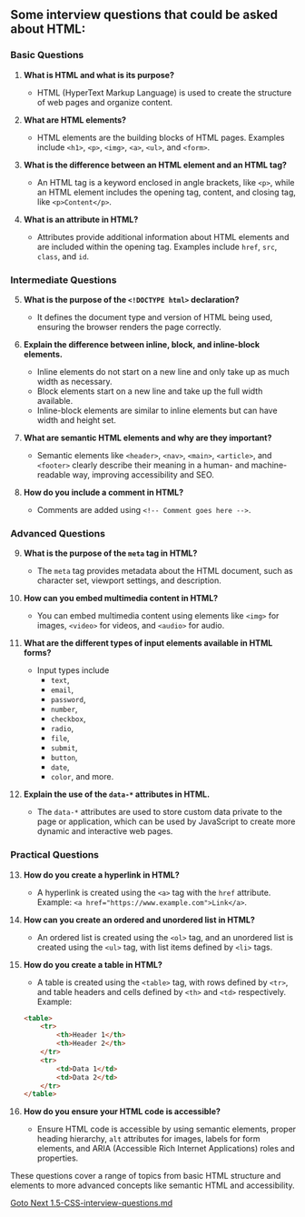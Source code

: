 ## Some interview questions that could be asked about HTML:

### Basic Questions
1. **What is HTML and what is its purpose?**
   - HTML (HyperText Markup Language) is used to create the structure of web pages and organize content.

2. **What are HTML elements?**
   - HTML elements are the building blocks of HTML pages. Examples include `<h1>`, `<p>`, `<img>`, `<a>`, `<ul>`, and `<form>`.

3. **What is the difference between an HTML element and an HTML tag?**
   - An HTML tag is a keyword enclosed in angle brackets, like `<p>`, while an HTML element includes the opening tag, content, and closing tag, like `<p>Content</p>`.

4. **What is an attribute in HTML?**
   - Attributes provide additional information about HTML elements and are included within the opening tag. Examples include `href`, `src`, `class`, and `id`.

### Intermediate Questions
5. **What is the purpose of the `<!DOCTYPE html>` declaration?**
   - It defines the document type and version of HTML being used, ensuring the browser renders the page correctly.

6. **Explain the difference between inline, block, and inline-block elements.**
   - Inline elements do not start on a new line and only take up as much width as necessary. 
   - Block elements start on a new line and take up the full width available. 
   - Inline-block elements are similar to inline elements but can have width and height set.

7. **What are semantic HTML elements and why are they important?**
   - Semantic elements like `<header>`, `<nav>`, `<main>`, `<article>`, and `<footer>` clearly describe their meaning in a human- and machine-readable way, improving accessibility and SEO.

8. **How do you include a comment in HTML?**
   - Comments are added using `<!-- Comment goes here -->`.

### Advanced Questions
9. **What is the purpose of the `meta` tag in HTML?**
   - The `meta` tag provides metadata about the HTML document, such as character set, viewport settings, and description.

10. **How can you embed multimedia content in HTML?**
    - You can embed multimedia content using elements like `<img>` for images, `<video>` for videos, and `<audio>` for audio.

11. **What are the different types of input elements available in HTML forms?**
    - Input types include 
        - `text`,
        - `email`,
        - `password`,
        - `number`,
        - `checkbox`,
        - `radio`,
        - `file`,
        - `submit`,
        - `button`,
        - `date`,
        - `color`, and more.

12. **Explain the use of the `data-*` attributes in HTML.**
    - The `data-*` attributes are used to store custom data private to the page or application, which can be used by JavaScript to create more dynamic and interactive web pages.

### Practical Questions
13. **How do you create a hyperlink in HTML?**
    - A hyperlink is created using the `<a>` tag with the `href` attribute. Example: `<a href="https://www.example.com">Link</a>`.

14. **How can you create an ordered and unordered list in HTML?**
    - An ordered list is created using the `<ol>` tag, and an unordered list is created using the `<ul>` tag, with list items defined by `<li>` tags.

15. **How do you create a table in HTML?**
    - A table is created using the `<table>` tag, with rows defined by `<tr>`, and table headers and cells defined by `<th>` and `<td>` respectively. Example:
    ```html
    <table>
        <tr>
            <th>Header 1</th>
            <th>Header 2</th>
        </tr>
        <tr>
            <td>Data 1</td>
            <td>Data 2</td>
        </tr>
    </table>
    ```

16. **How do you ensure your HTML code is accessible?**
    - Ensure HTML code is accessible by using semantic elements, proper heading hierarchy, `alt` attributes for images, labels for form elements, and ARIA (Accessible Rich Internet Applications) roles and properties.

These questions cover a range of topics from basic HTML structure and elements to more advanced concepts like semantic HTML and accessibility.

[Goto Next 1.5-CSS-interview-questions.md](./1.5-CSS-interview-questions.md)